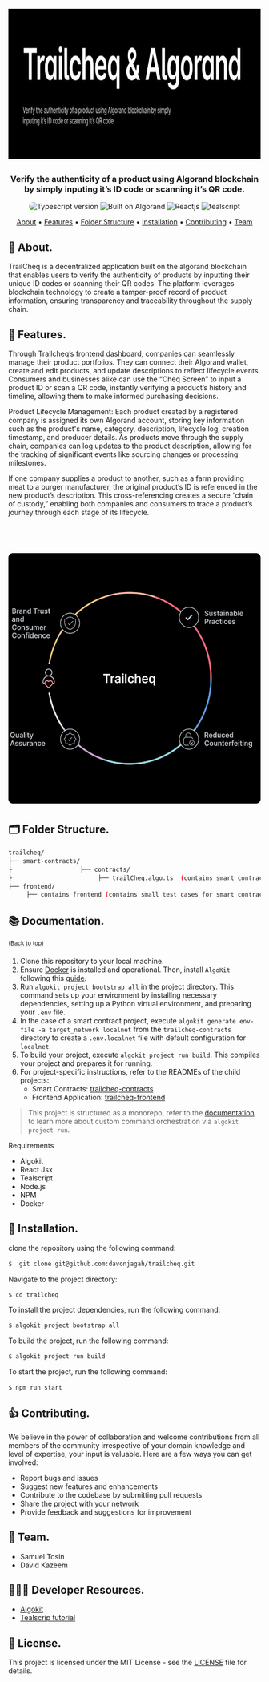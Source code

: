 
<h1 align="center">
    <br>
    <a href="https://github.com/davonjagah/traillcheq">
        <img src="./public/traillcheq.JPG" alt="trailcheq" width="800" height="300" />
    </a>
    <br>
</h1>

<h3 align="center">Verify the authenticity of a product using Algorand blockchain by simply inputing it’s ID code or scanning it’s QR code.</h3>

<p align="center">
    <img src="https://img.shields.io/badge/TypeScript-007ACC?style=for-the-badge&logo=typescript&logoColor=white" alt="Typescript version" height="20" style="
       border-radius: 20px;
    ">
        <img src="https://img.shields.io/badge/Algorand-000?logo=algorand&logoColor=fff&style=for-the-badge" alt="Built on Algorand">
    <img src="https://img.shields.io/badge/React-61DAFB?logo=react&logoColor=000&style=for-the-badge" alt="Reactjs">
    <img src="https://img.shields.io/badge/Teal-005149?logo=teal&logoColor=fff&style=for-the-badge" alt="tealscript">
</p>

<p align="center">
    <a href="#-about">About</a> •
    <a href="#-features">Features</a> •
    <a href="#-folder-structure">Folder Structure</a> •
    <a href="#-api-documentation">Installation</a> •
    <a href="#-contributing">Contributing</a> •
    <a href="#-team">Team</a>
</p>

## 📝 About.

TrailCheq is a decentralized application built on the algorand blockchain that enables users to verify the authenticity of products by inputting their unique ID codes or scanning their QR codes. The platform leverages blockchain technology to create a tamper-proof record of product information, ensuring transparency and traceability throughout the supply chain.


## 🎯 Features.

Through Trailcheq’s frontend dashboard, companies can seamlessly manage their product portfolios. They can connect their Algorand wallet, create and edit products, and update descriptions to reflect lifecycle events. Consumers and businesses alike can use the “Cheq Screen” to input a product ID or scan a QR code, instantly verifying a product’s history and timeline, allowing them to make informed purchasing decisions.

Product Lifecycle Management:
Each product created by a registered company is assigned its own Algorand account, storing key information such as the product's name, category, description, lifecycle log, creation timestamp, and producer details. As products move through the supply chain, companies can log updates to the product description, allowing for the tracking of significant events like sourcing changes or processing milestones.

If one company supplies a product to another, such as a farm providing meat to a burger manufacturer, the original product’s ID is referenced in the new product’s description. This cross-referencing creates a secure “chain of custody,” enabling both companies and consumers to trace a product’s journey through each stage of its lifecycle.


<h1 align="center">
    <br>
    <a href="https://github.com/davonjagah/trailcheq">
        <img src="./public/achri.png" alt="crowdfund" width="700" height="500" />
    </a>
    <br>
</h1>

## 🗂️ Folder Structure.

```sh
trailcheq/
├── smart-contracts/
├                   ├── contracts/
├                        ├── trailCheq.algo.ts  (contains smart contracts code)
├── frontend/
     ├── contains frontend (contains small test cases for smart contracts)

```

## 📚 Documentation.

<sup>[(Back to top)](#------------------------)</sup>

1. Clone this repository to your local machine.
2. Ensure [Docker](https://www.docker.com/) is installed and operational. Then, install `AlgoKit` following this [guide](https://github.com/algorandfoundation/algokit-cli#install).
3. Run `algokit project bootstrap all` in the project directory. This command sets up your environment by installing necessary dependencies, setting up a Python virtual environment, and preparing your `.env` file.
4. In the case of a smart contract project, execute `algokit generate env-file -a target_network localnet` from the `trailcheq-contracts` directory to create a `.env.localnet` file with default configuration for `localnet`.
5. To build your project, execute `algokit project run build`. This compiles your project and prepares it for running.
6. For project-specific instructions, refer to the READMEs of the child projects:
   - Smart Contracts: [trailcheq-contracts](projects/trailcheq-contracts/README.md)
   - Frontend Application: [trailcheq-frontend](projects/trailcheq-frontend/README.md)

> This project is structured as a monorepo, refer to the [documentation](https://github.com/algorandfoundation/algokit-cli/blob/main/docs/features/project/run.md) to learn more about custom command orchestration via `algokit project run`.


Requirements

- Algokit
- React Jsx
- Tealscript
- Node.js
- NPM
- Docker 

## 🚀 Installation.

clone the repository using the following command:

```sh
$  git clone git@github.com:davonjagah/trailcheq.git
```
 
Navigate to the project directory:

```sh
$ cd trailcheq
```

To install the project dependencies, run the following command:

```sh
$ algokit project bootstrap all
```

To build the project, run the following command:

```sh
$ algokit project run build
```

To start the project, run the following command:

```sh
$ npm run start
```

## 👍 Contributing.

We believe in the power of collaboration and welcome contributions from all members of the community irrespective of your domain knowledge and level of expertise, your input is valuable. Here are a few ways you can get involved:

- Report bugs and issues
- Suggest new features and enhancements
- Contribute to the codebase by submitting pull requests
- Share the project with your network
- Provide feedback and suggestions for improvement

## 👥 Team.

- Samuel Tosin
- David Kazeem

## 👨🏽‍🍳 Developer Resources.

- [Algokit](https://developer.algorand.org/docs/get-started/algokit/?__hstc=10350826.4f04cac7c96df4e2313e74a6c7e85669.1727669739788.1729608270578.1730778906712.5&__hssc=10350826.1.1730778906712&__hsfp=51185828)
- [Tealscrip tutorial](https://www.youtube.com/playlist?list=PLwRyHoehE434hyDE6SvSrN-GUqAB07fju)

## 📜 License.

This project is licensed under the MIT License - see the [LICENSE](LICENSE) file for details.
